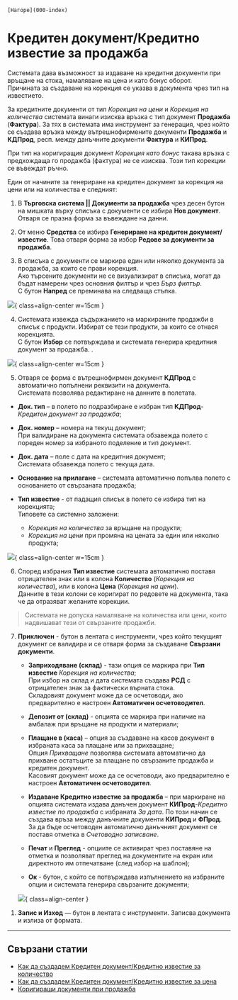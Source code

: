 ```{only} html
[Нагоре](000-index)
```

# Кредитен документ/Кредитно известие за продажба

Системата дава възможност за издаване на кредитни документи при връщане на стока, намаляване на цена и като бонус оборот.  
Причината за създаване на корекция се указва в документа чрез тип на известието.  

За кредитните документи от тип *Корекция на цени* и *Корекция на количества* системата винаги изисква връзка с тип документ **Продажба** (**Фактура**). За тях в системата има инструмент за генерация, чрез който се създава връзка между вътрешнофирмените документи **Продажба** и **КДПрод**, респ. между данъчните документи **Фактура** и **КИПрод**.  

При тип на коригиращия документ *Корекция като бонус* такава връзка с предхождаща го продажба (фактура) не се изисква. Този тип корекции се въвеждат ръчно.  

Един от начините за генериране на кредитен документ за корекция на цени или на количества е следният:

1. В **Търговска система || Документи за продажба** чрез десен бутон на мишката върху списъка с документи се избира **Нов документ**. Отваря се празна форма за въвеждане на данни.  

2) От меню **Средства** се избира **Генериране на кредитен документ/известие**. Това отваря форма за избор **Редове за документи за продажба**.  

3) В списъка с документи се маркира един или няколко документа за продажба, за които се прави корекция.  
Ако търсените документи не се визуализират в списъка, могат да бъдат намерени чрез основния филтър и чрез *Бърз филтър*.     
С бутон **Напред** се преминава на следваща стъпка.  

![](907-credit-note1.png){ class=align-center w=15cm }

4) Системата извежда съдържанието на маркираните продажби в списък с продукти. Избират се тези продукти, за които се отнася корекцията.  
С бутон **Избор** се потвърждава и системата генерира кредитния документ за продажба. .

![](907-credit-note2.png){ class=align-center w=15cm }

5) Отваря се форма с вътрешнофирмен документ **КДПрод** с автоматично попълнени реквизити на документа.  
Системата позволява редактиране на данните в полетата.   

- **Док. тип** – в полето по подразбиране е избран тип **КДПрод**-*Кредитен документ за продажба*;  

- **Док. номер** – номера на текущ документ;  
При валидиране на документа системата обзавежда полето с пореден номер за избраното поделение и тип документ.  

- **Док. дата** – поле с дата на кредитния документ;  
Системата обзавежда полето с текуща дата.  

- **Основание на прилагане** – системата автоматично попълва полето с основанието от свързаната продажба;  

- **Тип известие** - от падащия списък в полето се избира тип на корекцията;  
Типовете са системно заложени:  
    - *Корекция на количества* за връщане на продукти;  
    - *Корекция на цени* при промяна на цената за един или няколко продукта;    

![](907-credit-note3.png){ class=align-center w=15cm }

6) Според избрания **Тип известие** системата автоматично поставя отрицателен знак или в колона **Количество** (*Корекция на количества*), или в колона **Цена** (*Корекция на цени*).  
Данните в тези колони се коригират по редовете на документа, така че да отразяват желаните корекции.  

> Системата не допуска намаляване на количества или цени, които надвишават тези от свързаните продажби.  

7) **Приключен** - бутон в лентата с инструменти, чрез който текущият документ се валидира и се отваря форма за създаване **Свързани документи**.    

    - **Заприходяване (склад)** - тази опция се маркира при **Тип известие** *Корекция на количества*;  
    При избор на склад и дата системата създава **РСД** с отрицателен знак за фактически върната стока.  
    Складовият документ може да се осчетоводи, ако предварително е настроен **Автоматичен осчетоводител**.  

    - **Депозит от (склад)** - опцията се маркира при наличие на амбалаж при връщане на продукти и материали;  

    - **Плащане в (каса)** – опция за създаване на касов документ  в избраната каса за плащане или за прихващане;  
    Опция *Прихващане* позволява системата автоматично да прихване остатъците за плащане по свързаните продажба и кредитен документ.  
    Касовият документ може да се осчетоводи, ако предварително е настроен **Автоматичен осчетоводител**.  

    - **Издаване Кредитно известие за продажба** – при маркиране на опцията системата издава данъчен документ **КИПрод**-*Кредитно известие по продажба* с избраната *За дата*. По този начин се създава връза между данъчните документи **КИПрод** и **ФПрод**.     
    За да бъде осчетоводен автоматично данъчният документ се поставя отметка в *Счетоводно записване*.   

    - **Печат** и **Преглед** - опциите се активират чрез поставяне на отметка и позволяват преглед на документите на екран или директното им отпечатване (след избор на шаблон);  

    -  **Ок** - бутон, с който се потвърждава изпълнението на избраните опции и системата генерира свързаните документи;    

    ![](907-credit-note4.png){ class=align-center }

1. **Запис и Изход** — бутон в лентата с инструменти. Записва документа и излиза от формата.  

___  
## Свързани статии

- [Как да създадем Кредитен документ/Кредитно известие за количество](https://www.unicontsoft.com/cms/node/48)  
- [Как да създадем Кредитен документ/Кредитно известие за цена](https://www.unicontsoft.com/cms/node/28)  
- [Коригиращи документи при продажба](https://docs.unicontsoft.com/blog/20240331-correction-doc.html)